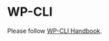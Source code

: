 # WP-CLI

Please follow [WP-CLI Handbook](https://make.wordpress.org/cli/handbook/ "WP-CLI Handbook").

